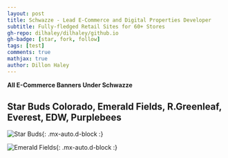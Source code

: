 ```yaml
---
layout: post
title: Schwazze - Lead E-Commerce and Digital Properties Developer
subtitle: Fully-fledged Retail Sites for 60+ Stores
gh-repo: dilhaley/dilhaley/github.io
gh-badge: [star, fork, follow]
tags: [test]
comments: true
mathjax: true
author: Dillon Haley
---
```


**All E-Commerce Banners Under Schwazze**

## Star Buds Colorado, Emerald Fields, R.Greenleaf, Everest, EDW, Purplebees

![Star Buds](https://dilhaley.github.io/assets/img/sb-shot.png){: .mx-auto.d-block :}

![Emerald Fields](https://dilhaley.github.io/assets/img/ef-shot.png){: .mx-auto.d-block :}


